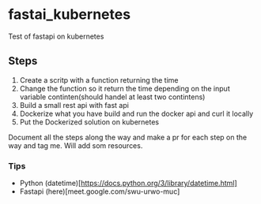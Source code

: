 # fastai_kubernetes
Test of fastapi on kubernetes


## Steps

1. Create a scritp with a function returning the time
2. Change the function so it return the time depending on the input variable continten(should handel at least two contintens)
4. Build a small rest api with fast api
5. Dockerize what you have build and run the docker api and curl it locally
6. Put the Dockerized solution on kubernetes


Document all the steps along the way and make a pr for each step on the way and tag me. Will add som resources. 

### Tips 

- Python (datetime)[https://docs.python.org/3/library/datetime.html]
- Fastapi (here)[meet.google.com/swu-urwo-muc]

